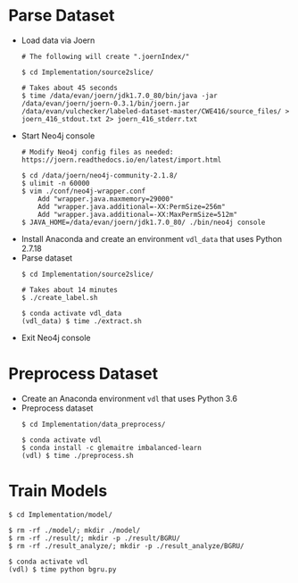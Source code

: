 # Parse Dataset
  * Load data via Joern
    ```
    # The following will create ".joernIndex/"

    $ cd Implementation/source2slice/

    # Takes about 45 seconds
    $ time /data/evan/joern/jdk1.7.0_80/bin/java -jar /data/evan/joern/joern-0.3.1/bin/joern.jar /data/evan/vulchecker/labeled-dataset-master/CWE416/source_files/ > joern_416_stdout.txt 2> joern_416_stderr.txt
    ```
  * Start Neo4j console
    ```
    # Modify Neo4j config files as needed: https://joern.readthedocs.io/en/latest/import.html

    $ cd /data/joern/neo4j-community-2.1.8/
    $ ulimit -n 60000
    $ vim ./conf/neo4j-wrapper.conf
        Add "wrapper.java.maxmemory=29000"
        Add "wrapper.java.additional=-XX:PermSize=256m"
        Add "wrapper.java.additional=-XX:MaxPermSize=512m"
    $ JAVA_HOME=/data/evan/joern/jdk1.7.0_80/ ./bin/neo4j console
    ```
  * Install Anaconda and create an environment `vdl_data` that uses Python 2.7.18
  * Parse dataset
    ```
    $ cd Implementation/source2slice/

    # Takes about 14 minutes
    $ ./create_label.sh

    $ conda activate vdl_data
    (vdl_data) $ time ./extract.sh
    ```
  * Exit Neo4j console

# Preprocess Dataset
  * Create an Anaconda environment `vdl` that uses Python 3.6
  * Preprocess dataset
    ```
    $ cd Implementation/data_preprocess/

    $ conda activate vdl
    $ conda install -c glemaitre imbalanced-learn
    (vdl) $ time ./preprocess.sh
    ```

# Train Models
```
$ cd Implementation/model/

$ rm -rf ./model/; mkdir ./model/
$ rm -rf ./result/; mkdir -p ./result/BGRU/
$ rm -rf ./result_analyze/; mkdir -p ./result_analyze/BGRU/

$ conda activate vdl
(vdl) $ time python bgru.py
```
